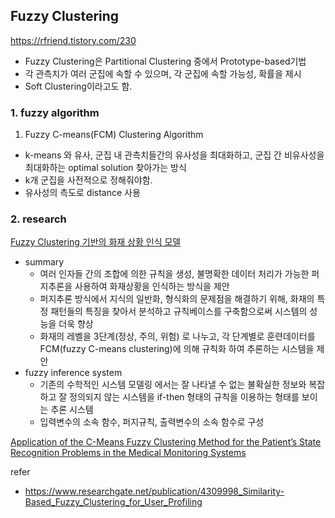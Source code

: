 ## Fuzzy Clustering
https://rfriend.tistory.com/230
- Fuzzy Clustering은 Partitional Clustering 중에서 Prototype-based기법
- 각 관측치가 여러 군집에 속할 수 있으며, 각 군집에 속할 가능성, 확률을 제시
- Soft Clustering이라고도 함.

### 1. fuzzy algorithm
1) Fuzzy C-means(FCM) Clustering Algorithm
- k-means 와 유사, 군집 내 관측치들간의 유사성을 최대화하고, 군집 간 비유사성을 최대화하는 optimal solution 찾아가는 방식
- k개 군집을 사전적으로 정해줘야함.
- 유사성의 측도로 distance 사용


### 2. research
[Fuzzy Clustering 기반의 화재 상황 인식 모델](https://scienceon.kisti.re.kr/commons/util/originalView.do?cn=JAKO201125736639827&oCn=JAKO201125736639827&dbt=JAKO&journal=NJOU00423616)
- summary
	-  여러 인자들 간의 조합에 의한 규칙을 생성, 불명확한 데이터 처리가 가능한 퍼지추론을 사용하여 화재상황을 인식하는 방식을 제안
	-  퍼지추론 방식에서 지식의 일반화, 형식화의 문제점을 해결하기 위해, 화재의 특정 패턴들의 특징을 찾아서 분석하고 규칙베이스를 구축함으로써 시스템의 성능을 더욱 향상
	-  화재의 레벨을 3단계(정상, 주의, 위험) 로 나누고, 각 단계별로 훈련데이터를 FCM(fuzzy C-means clustering)에 의해 규칙화 하여 추론하는 시스템을 제안
- fuzzy inference system
	- 기존의 수학적인 시스템 모델링 에서는 잘 나타낼 수 없는 불확실한 정보와 복잡하고 잘 정의되지 않는 시스템을 if-then 형태의 규칙을 이용하는 형태를 보이는 추론 시스템
	-  입력변수의 소속 함수, 퍼지규칙, 출력변수의 소속 함수로 구성

[Application of the C-Means Fuzzy Clustering Method for the Patient’s State Recognition Problems in the Medical Monitoring Systems](http://ceur-ws.org/Vol-2362/paper20.pdf)

refer
- https://www.researchgate.net/publication/4309998_Similarity-Based_Fuzzy_Clustering_for_User_Profiling
